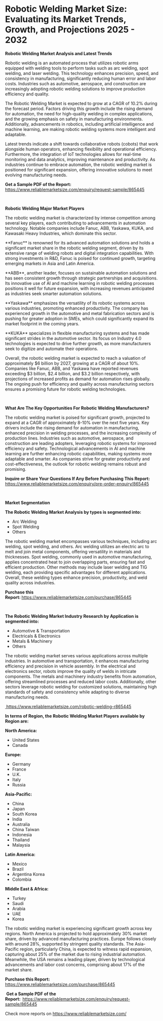 <p><h1>Robotic Welding Market Size: Evaluating its Market Trends, Growth, and Projections 2025 - 2032</h1></p><p><strong>Robotic Welding Market Analysis and Latest Trends</strong></p>
<p><p>Robotic welding is an automated process that utilizes robotic arms equipped with welding tools to perform tasks such as arc welding, spot welding, and laser welding. This technology enhances precision, speed, and consistency in manufacturing, significantly reducing human error and labor costs. Industries such as automotive, aerospace, and construction are increasingly adopting robotic welding solutions to improve production efficiency and quality.</p><p>The Robotic Welding Market is expected to grow at a CAGR of 10.2% during the forecast period. Factors driving this growth include the rising demand for automation, the need for high-quality welding in complex applications, and the growing emphasis on safety in manufacturing environments. Additionally, advancements in robotics, including artificial intelligence and machine learning, are making robotic welding systems more intelligent and adaptable. </p><p>Latest trends indicate a shift towards collaborative robots (cobots) that work alongside human operators, enhancing flexibility and operational efficiency. Furthermore, the integration of IoT technologies allows for real-time monitoring and data analytics, improving maintenance and productivity. As industries continue to embrace automation, the robotic welding market is positioned for significant expansion, offering innovative solutions to meet evolving manufacturing needs.</p></p>
<p><strong>Get a Sample PDF of the Report:&nbsp;</strong> <a href="https://www.reliablemarketsize.com/enquiry/request-sample/865445?utm_campaign=2212&utm_medium=2&utm_source=Github&utm_content=ia&utm_term=21022025&utm_id=robotic-welding">https://www.reliablemarketsize.com/enquiry/request-sample/865445</a></p>
<p>&nbsp;</p>
<p><strong>Robotic Welding Major Market Players</strong></p>
<p><p>The robotic welding market is characterized by intense competition among several key players, each contributing to advancements in automation technology. Notable companies include Fanuc, ABB, Yaskawa, KUKA, and Kawasaki Heavy Industries, which dominate this sector.</p><p>**Fanuc** is renowned for its advanced automation solutions and holds a significant market share in the robotic welding segment, driven by its extensive range of welding robots and digital integration capabilities. With strong investments in R&D, Fanuc is poised for continued growth, targeting emerging markets in Asia and Latin America.</p><p>**ABB**, another leader, focuses on sustainable automation solutions and has seen consistent growth through strategic partnerships and acquisitions. Its innovative use of AI and machine learning in robotic welding processes positions it well for future expansion, with increasing revenues anticipated as industries seek smarter automation solutions.</p><p>**Yaskawa** emphasizes the versatility of its robotic systems across various industries, promoting enhanced productivity. The company has experienced growth in the automotive and metal fabrication sectors and is pushing for greater adoption in SMEs, which could significantly expand its market footprint in the coming years.</p><p>**KUKA** specializes in flexible manufacturing systems and has made significant strides in the automotive sector. Its focus on Industry 4.0 technologies is expected to drive further growth, as more manufacturers seek to digitize and automate their operations.</p><p>Overall, the robotic welding market is expected to reach a valuation of approximately $6 billion by 2027, growing at a CAGR of about 10%. Companies like Fanuc, ABB, and Yaskawa have reported revenues exceeding $3 billion, $2.4 billion, and $3.2 billion respectively, with projections of increased profits as demand for automation rises globally. The ongoing push for efficiency and quality across manufacturing sectors ensures a promising future for robotic welding technologies.</p></p>
<p>&nbsp;</p>
<p><strong>What Are The Key Opportunities For Robotic Welding Manufacturers?</strong></p>
<p><p>The robotic welding market is poised for significant growth, projected to expand at a CAGR of approximately 8-10% over the next five years. Key drivers include the rising demand for automation in manufacturing, enhanced precision in welding processes, and the increasing complexity of production lines. Industries such as automotive, aerospace, and construction are leading adopters, leveraging robotic systems for improved efficiency and safety. Technological advancements in AI and machine learning are further enhancing robotic capabilities, making systems more adaptable and smarter. As companies strive for greater productivity and cost-effectiveness, the outlook for robotic welding remains robust and promising.</p></p>
<p><strong>Inquire or Share Your Questions If Any Before Purchasing This Report:</strong> <a href="https://www.reliablemarketsize.com/enquiry/pre-order-enquiry/865445?utm_campaign=2212&utm_medium=2&utm_source=Github&utm_content=ia&utm_term=21022025&utm_id=robotic-welding">https://www.reliablemarketsize.com/enquiry/pre-order-enquiry/865445</a></p>
<p>&nbsp;</p>
<p><strong>Market Segmentation</strong></p>
<p><strong>The Robotic Welding Market Analysis by types is segmented into:</strong></p>
<p><ul><li>Arc Welding</li><li>Spot Welding</li><li>Others</li></ul></p>
<p><p>The robotic welding market encompasses various techniques, including arc welding, spot welding, and others. Arc welding utilizes an electric arc to melt and join metal components, offering versatility in materials and thicknesses. Spot welding, commonly used in automotive manufacturing, applies concentrated heat to join overlapping parts, ensuring fast and efficient production. Other methods may include laser welding and TIG welding, each providing specific advantages for different applications. Overall, these welding types enhance precision, productivity, and weld quality across industries.</p></p>
<p><strong>Purchase this Report:&nbsp;</strong><a href="https://www.reliablemarketsize.com/purchase/865445?utm_campaign=2212&utm_medium=2&utm_source=Github&utm_content=ia&utm_term=21022025&utm_id=robotic-welding">https://www.reliablemarketsize.com/purchase/865445</a></p>
<p>&nbsp;</p>
<p><strong>The Robotic Welding Market Industry Research by Application is segmented into:</strong></p>
<p><ul><li>Automotive & Transportation</li><li>Electricals & Electronics</li><li>Metals & Machinery</li><li>Others</li></ul></p>
<p><p>The robotic welding market serves various applications across multiple industries. In automotive and transportation, it enhances manufacturing efficiency and precision in vehicle assembly. In the electrical and electronics sector, robots improve the quality of welds in intricate components. The metals and machinery industry benefits from automation, offering streamlined processes and reduced labor costs. Additionally, other sectors leverage robotic welding for customized solutions, maintaining high standards of safety and consistency while adapting to diverse manufacturing needs.</p></p>
<p><a href="https://www.reliablemarketsize.com/robotic-welding-r865445?utm_campaign=2212&utm_medium=2&utm_source=Github&utm_content=ia&utm_term=21022025&utm_id=robotic-welding">&nbsp;https://www.reliablemarketsize.com/robotic-welding-r865445</a></p>
<p><strong>In terms of Region, the Robotic Welding Market Players available by Region are:</strong></p>
<p>
    <p> <strong> North America: </strong>
        <ul>
            <li>United States</li>
            <li>Canada</li>
        </ul>
        </p> 
    <p> <strong> Europe: </strong>
        <ul>
            <li>Germany</li>
            <li>France</li>
            <li>U.K.</li>
            <li>Italy</li>
            <li>Russia</li>
        </ul>
        </p> 
    <p> <strong> Asia-Pacific: </strong>
        <ul>
            <li>China</li>
            <li>Japan</li>
            <li>South Korea</li>
            <li>India</li>
            <li>Australia</li>
            <li>China Taiwan</li>
            <li>Indonesia</li>
            <li>Thailand</li>
            <li>Malaysia</li>
        </ul>
        </p> 
    <p> <strong> Latin America: </strong>
        <ul>
            <li>Mexico</li>
            <li>Brazil</li>
            <li>Argentina Korea</li>
            <li>Colombia</li>
        </ul>
        </p> 
    <p> <strong> Middle East & Africa: </strong>
        <ul>
            <li>Turkey</li>
            <li>Saudi</li>
            <li>Arabia</li>
            <li>UAE</li>
            <li>Korea</li>
        </ul>
    </p>
    </p>
<p><p>The robotic welding market is experiencing significant growth across key regions. North America is projected to hold approximately 30% market share, driven by advanced manufacturing practices. Europe follows closely with around 28%, supported by stringent quality standards. The Asia-Pacific region, particularly China, is expected to witness rapid expansion, capturing about 25% of the market due to rising industrial automation. Meanwhile, the USA remains a leading player, driven by technological advancements and labor cost concerns, comprising about 17% of the market share.</p></p>
<p><strong>Purchase this Report: </strong><a href="https://www.reliablemarketsize.com/purchase/865445?utm_campaign=2212&utm_medium=2&utm_source=Github&utm_content=ia&utm_term=21022025&utm_id=robotic-welding">https://www.reliablemarketsize.com/purchase/865445</a></p>
<p>&nbsp;<strong>Get a Sample PDF of the Report:&nbsp;&nbsp;</strong><a href="https://www.reliablemarketsize.com/enquiry/request-sample/865445?utm_campaign=2212&utm_medium=2&utm_source=Github&utm_content=ia&utm_term=21022025&utm_id=robotic-welding">https://www.reliablemarketsize.com/enquiry/request-sample/865445</a></p>
<p><strong></strong></p>
<p>Check more reports on <a href="https://www.reliablemarketsize.com/?utm_campaign=2212&utm_medium=2&utm_source=Github&utm_content=ia&utm_term=21022025&utm_id=robotic-welding">https://www.reliablemarketsize.com/</a></p>